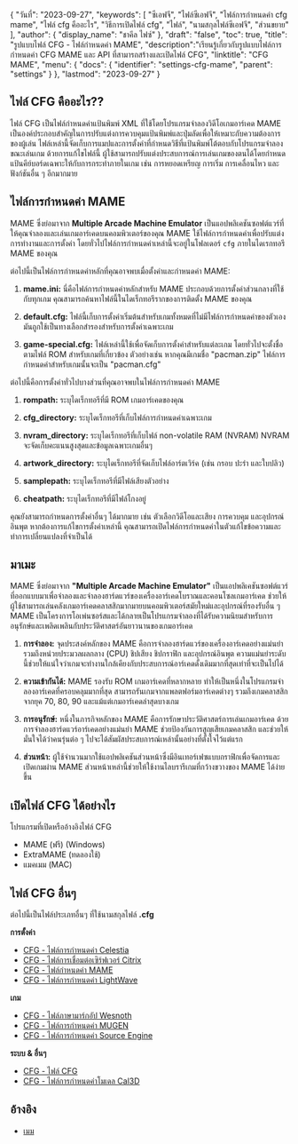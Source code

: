 {
"วันที่": "2023-09-27",
  "keywords": [
"ซีเอฟจี",
"ไฟล์ซีเอฟจี",
"ไฟล์การกำหนดค่า cfg mame",
"ไฟล์ cfg คืออะไร",
"วิธีการเปิดไฟล์ cfg",
"ไฟล์",
"นามสกุลไฟล์ซีเอฟจี",
"ส่วนขยาย"
],
  "author": {
"display_name": "ชาคีล ไฟซ์"
},
"draft": "false",
"toc": true,
"title": "รูปแบบไฟล์ CFG - ไฟล์กำหนดค่า MAME",
  "description":"เรียนรู้เกี่ยวกับรูปแบบไฟล์การกำหนดค่า CFG MAME และ API ที่สามารถสร้างและเปิดไฟล์ CFG",
"linktitle": "CFG MAME",
  "menu": {
    "docs": {
      "identifier": "settings-cfg-mame",
      "parent": "settings"
}
},
"lastmod": "2023-09-27"
}

## ไฟล์ CFG คืออะไร??

ไฟล์ CFG เป็นไฟล์กำหนดค่าแป้นพิมพ์ XML ที่ใช้โดยโปรแกรมจำลองวิดีโอเกมอาร์เคด MAME เป็นองค์ประกอบสำคัญในการปรับแต่งการควบคุมแป้นพิมพ์และปุ่มลัดเพื่อให้เหมาะกับความต้องการของผู้เล่น ไฟล์เหล่านี้จัดเก็บการแมปและการตั้งค่าที่กำหนดวิธีที่แป้นพิมพ์โต้ตอบกับโปรแกรมจำลองขณะเล่นเกม ด้วยการแก้ไขไฟล์นี้ ผู้ใช้สามารถปรับแต่งประสบการณ์การเล่นเกมของตนได้โดยกำหนดแป้นคีย์บอร์ดเฉพาะให้กับการกระทำภายในเกม เช่น การหยอดเหรียญ การเริ่ม การเคลื่อนไหว และฟังก์ชันอื่น ๆ อีกมากมาย

## ไฟล์การกำหนดค่า MAME

MAME ซึ่งย่อมาจาก **Multiple Arcade Machine Emulator** เป็นแอปพลิเคชันซอฟต์แวร์ที่ให้คุณจำลองและเล่นเกมอาร์เคดบนคอมพิวเตอร์ของคุณ MAME ใช้ไฟล์การกำหนดค่าเพื่อปรับแต่งการทำงานและการตั้งค่า โดยทั่วไปไฟล์การกำหนดค่าเหล่านี้จะอยู่ในโฟลเดอร์ `cfg` ภายในไดเรกทอรี MAME ของคุณ

ต่อไปนี้เป็นไฟล์การกำหนดค่าหลักที่คุณอาจพบเมื่อตั้งค่าและกำหนดค่า MAME:

1. **mame.ini:** นี่คือไฟล์การกำหนดค่าหลักสำหรับ MAME ประกอบด้วยการตั้งค่าส่วนกลางที่ใช้กับทุกเกม คุณสามารถค้นหาไฟล์นี้ในไดเร็กทอรีรากของการติดตั้ง MAME ของคุณ

1. **default.cfg:** ไฟล์นี้เก็บการตั้งค่าเริ่มต้นสำหรับเกมทั้งหมดที่ไม่มีไฟล์การกำหนดค่าของตัวเอง มันถูกใช้เป็นทางเลือกสำรองสำหรับการตั้งค่าเฉพาะเกม

1. **game-special.cfg:** ไฟล์เหล่านี้ใช้เพื่อจัดเก็บการตั้งค่าสำหรับแต่ละเกม โดยทั่วไปจะตั้งชื่อตามไฟล์ ROM สำหรับเกมที่เกี่ยวข้อง ตัวอย่างเช่น หากคุณมีเกมชื่อ "pacman.zip" ไฟล์การกำหนดค่าสำหรับเกมนั้นจะเป็น "pacman.cfg"

ต่อไปนี้คือการตั้งค่าทั่วไปบางส่วนที่คุณอาจพบในไฟล์การกำหนดค่า MAME

1. **rompath:** ระบุไดเร็กทอรีที่มี ROM เกมอาร์เคดของคุณ

1. **cfg_directory:** ระบุไดเร็กทอรีที่เก็บไฟล์การกำหนดค่าเฉพาะเกม

1. **nvram_directory:** ระบุไดเร็กทอรีที่เก็บไฟล์ non-volatile RAM (NVRAM) NVRAM จะจัดเก็บคะแนนสูงสุดและข้อมูลเฉพาะเกมอื่นๆ

1. **artwork_directory:** ระบุไดเร็กทอรีที่จัดเก็บไฟล์อาร์ตเวิร์ค (เช่น กรอบ ปะรำ และใบปลิว)

1. **samplepath:** ระบุไดเร็กทอรีที่มีไฟล์เสียงตัวอย่าง

1. **cheatpath:** ระบุไดเร็กทอรีที่มีไฟล์โกงอยู่

คุณยังสามารถกำหนดการตั้งค่าอื่นๆ ได้มากมาย เช่น ตัวเลือกวิดีโอและเสียง การควบคุม และอุปกรณ์อินพุต หากต้องการแก้ไขการตั้งค่าเหล่านี้ คุณสามารถเปิดไฟล์การกำหนดค่าในตัวแก้ไขข้อความและทำการเปลี่ยนแปลงที่จำเป็นได้

## มาเมะ

MAME ซึ่งย่อมาจาก **"Multiple Arcade Machine Emulator"** เป็นแอปพลิเคชันซอฟต์แวร์ที่ออกแบบมาเพื่อจำลองและจำลองฮาร์ดแวร์ของเครื่องอาร์เคดโบราณและคอนโซลเกมอาร์เคด ช่วยให้ผู้ใช้สามารถเล่นคลังเกมอาร์เคดคลาสสิกมากมายบนคอมพิวเตอร์สมัยใหม่และอุปกรณ์ที่รองรับอื่น ๆ MAME เป็นโครงการโอเพ่นซอร์สและได้กลายเป็นโปรแกรมจำลองที่ได้รับความนิยมสำหรับการอนุรักษ์และเพลิดเพลินกับประวัติศาสตร์อันยาวนานของเกมอาร์เคด

1. **การจำลอง:** จุดประสงค์หลักของ MAME คือการจำลองฮาร์ดแวร์ของเครื่องอาร์เคดอย่างแม่นยำ รวมถึงหน่วยประมวลผลกลาง (CPU) ชิปเสียง ชิปกราฟิก และอุปกรณ์อินพุต ความแม่นยำระดับนี้ช่วยให้แน่ใจว่าเกมจะทำงานใกล้เคียงกับประสบการณ์อาร์เคดดั้งเดิมมากที่สุดเท่าที่จะเป็นไปได้

1. **ความเข้ากันได้:** MAME รองรับ ROM เกมอาร์เคดที่หลากหลาย ทำให้เป็นหนึ่งในโปรแกรมจำลองอาร์เคดที่ครอบคลุมมากที่สุด สามารถรันเกมจากแพลตฟอร์มอาร์เคดต่างๆ รวมถึงเกมคลาสสิกจากยุค 70, 80, 90 และแม้แต่เกมอาร์เคดล่าสุดบางเกม

1. **การอนุรักษ์:** หนึ่งในภารกิจหลักของ MAME คือการรักษาประวัติศาสตร์การเล่นเกมอาร์เคด ด้วยการจำลองฮาร์ดแวร์อาร์เคดอย่างแม่นยำ MAME ช่วยป้องกันการสูญเสียเกมคลาสสิก และช่วยให้มั่นใจได้ว่าคนรุ่นต่อ ๆ ไปจะได้สัมผัสประสบการณ์เหล่านั้นอย่างที่ตั้งใจไว้แต่แรก

1. **ส่วนหน้า:** ผู้ใช้จำนวนมากใช้แอปพลิเคชันส่วนหน้าซึ่งมีอินเทอร์เฟซแบบกราฟิกเพื่อจัดการและเปิดเกมผ่าน MAME ส่วนหน้าเหล่านี้ช่วยให้ใช้งานไลบรารีเกมที่กว้างขวางของ MAME ได้ง่ายขึ้น

## เปิดไฟล์ CFG ได้อย่างไร

โปรแกรมที่เปิดหรืออ้างอิงไฟล์ CFG

- MAME (ฟรี) (Windows)
- ExtraMAME (ทดลองใช้)
- แมคเมม (MAC)

## ไฟล์ CFG อื่นๆ

ต่อไปนี้เป็นไฟล์ประเภทอื่นๆ ที่ใช้นามสกุลไฟล์ **.cfg**

**การตั้งค่า**
- [CFG - ไฟล์การกำหนดค่า Celestia](/th/settings/cfg-celestia/)
- [CFG - ไฟล์การเชื่อมต่อเซิร์ฟเวอร์ Citrix](/th/settings/cfg-citrix/)
- [CFG - ไฟล์กำหนดค่า MAME](/th/settings/cfg-mame/)
- [CFG - ไฟล์การกำหนดค่า LightWave](/th/settings/cfg-lightwave/)

**เกม**
- [CFG - ไฟล์ภาษามาร์กอัป Wesnoth](/th/game/cfg-wesnoth/)
- [CFG - ไฟล์การกำหนดค่า MUGEN](/th/game/cfg-mugen/)
- [CFG - ไฟล์การกำหนดค่า Source Engine](/th/game/cfg-sourceengine/)

**ระบบ & อื่นๆ**
- [CFG - ไฟล์ CFG](/th/system/cfg/)
- [CFG - ไฟล์การกำหนดค่าโมเดล Cal3D](/th/misc/cfg-cal3d/)

## อ้างอิง
* [เมม](https://en.wikipedia.org/wiki/MAME)

